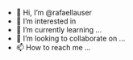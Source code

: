 - 👋 Hi, I’m @rafaellauser
- 👀 I’m interested in 
- 🌱 I’m currently learning ...
- 💞️ I’m looking to collaborate on ...
- 📫 How to reach me ...

<!---
rafaellauser/rafaellauser is a ✨ special ✨ repository because its `README.md` (this file) appears on your GitHub profile.
You can click the Preview link to take a look at your changes.
--->
